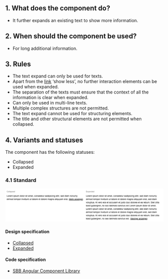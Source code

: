 ## 1. What does the component do?
* It further expands an existing text to show more information.


## 2. When should the component be used?
* For long additional information.


## 3. Rules 
* The text expand can only be used for texts.
* Apart from the [link](https://digital.sbb.ch/en/webapps/components/link) ‘show less’, no further interaction elements can be used when expanded.
* The separation of the texts must ensure that the context of all the information is clear when expanded.
* Can only be used in multi-line texts.
* Multiple complex structures are not permitted.
* The text expand cannot be used for structuring elements.
* The title and other structural elements are not permitted when collapsed.


## 4. Variants and statuses
The component has the following statuses:
* Collapsed
* Expanded

### 4.1 Standard
![Image of the text expand component](https://raw.githubusercontent.com/sbb-design-systems/design-system-webapp-documentation/master/documentation/components/textexpand/images/textexpand_default.png 'class: image')

#### Design specification
* [Collapsed](https://sbb.invisionapp.com/d/main#/console/17140415/355318590/inspect)
* [Expanded](https://sbb.invisionapp.com/d/main#/console/17140415/355318591/inspect)

#### Code specification
* [SBB Angular Component Library](https://sbb-angular.app.sbb.ch/business/components/textexpand)
